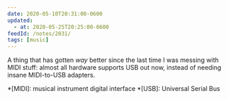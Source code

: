 ```yaml
---
date: 2020-05-10T20:31:00-0600
updated:
  - at: 2020-05-25T20:25:00-0600
feedId: /notes/2031/
tags: [music]
---
```


A thing that has gotten *way* better since the last time I was messing with MIDI stuff: almost all hardware supports USB out now, instead of needing insane MIDI-to-USB adapters.

*[MIDI]: musical instrument digital interface
*[USB]: Universal Serial Bus
